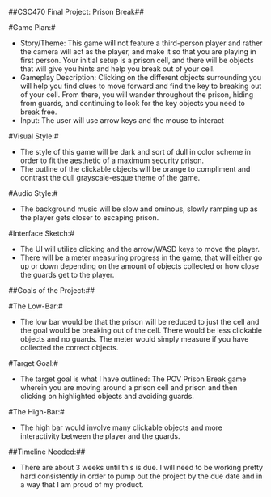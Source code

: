 ##CSC470 Final Project: Prison Break##

#Game Plan:#
 - Story/Theme: This game will not feature a third-person player and rather the camera will act as the player, and make it so that you are playing in first person. Your initial setup is a prison cell, and there will be objects that will give you hints and help you break out of your cell. 
 - Gameplay Description: Clicking on the different objects surrounding you will help you find clues to move forward and find the key to breaking out of your cell. From there, you will wander throughout the prison, hiding from guards, and continuing to look for the key objects you need to break free.
 - Input: The user will use arrow keys and the mouse to interact

#Visual Style:#
- The style of this game will be dark and sort of dull in color scheme in order to fit the aesthetic of a maximum security prison. 
- The outline of the clickable objects will be orange to compliment and contrast the dull grayscale-esque theme of the game.

#Audio Style:#
- The background music will be slow and ominous, slowly ramping up as the player gets closer to escaping prison.

#Interface Sketch:#
- The UI will utilize clicking and the arrow/WASD keys to move the player. 
- There will be a meter measuring progress in the game, that will either go up or down depending on the amount of objects collected or how close the guards get to the player.

##Goals of the Project:##

#The Low-Bar:#
- The low bar would be that the prison will be reduced to just the cell and the goal would be breaking out of the cell. There would be less clickable objects and no guards. The meter would simply measure if you have collected the correct objects.

#Target Goal:#
- The target goal is what I have outlined: The POV Prison Break game wherein you are moving around a prison cell and prison and then clicking on highlighted objects and avoiding guards.

#The High-Bar:#
- The high bar would involve many clickable objects and more interactivity between the player and the guards.

##Timeline Needed:##
- There are about 3 weeks until this is due. I will need to be working pretty hard consistently in order to pump out the project by the due date and in a way that I am proud of my product. 





